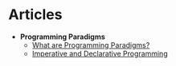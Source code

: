 # Articles

- **Programming Paradigms**
  - [What are Programming Paradigms?](programming-paradigms/what-are-programming-paradigms.md)
  - [Imperative and Declarative Programming](programming-paradigms/imperative-and-declarative-programming.md)
